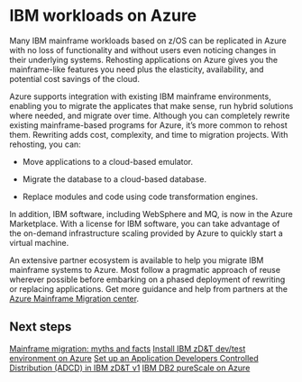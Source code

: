 # IBM workloads on Azure

Many IBM mainframe workloads based on z/OS can be replicated in Azure with no loss of functionality and without users even noticing changes in their underlying systems. Rehosting applications on Azure gives you the mainframe-like features you need plus the elasticity, availability, and potential cost savings of the cloud.

Azure supports integration with existing IBM mainframe environments, enabling you to migrate the applicates that make sense, run hybrid solutions where needed, and migrate over time. Although you can completely rewrite existing mainframe-based programs for Azure, it’s more common to rehost them. Rewriting adds cost, complexity, and time to migration projects. With rehosting, you can:

-   Move applications to a cloud-based emulator.

-   Migrate the database to a cloud-based database.

-   Replace modules and code using code transformation engines.

In addition, IBM software, including WebSphere and MQ, is now in the Azure Marketplace. With a license for IBM software, you can take advantage of the on-demand infrastructure scaling provided by Azure to quickly start a virtual machine.

An extensive partner ecosystem is available to help you migrate IBM mainframe systems to Azure. Most follow a pragmatic approach of reuse wherever possible before embarking on a phased deployment of rewriting or replacing applications. Get more guidance and help from partners at the [Azure Mainframe Migration center](https://azure.microsoft.com/migration/mainframe/).

## Next steps

[Mainframe migration: myths and facts](/architecture/cloud-adoption/infrastructure/mainframe-migration/myths-and-facts)
[Install IBM zD&T dev/test environment on Azure](install-ibm-z-environment)
[Set up an Application Developers Controlled Distribution (ADCD) in IBM zD&T v1](demo)
[IBM DB2 pureScale on Azure](/azure/virtual-machines/linux/ibm-db2-purescale-azure)

